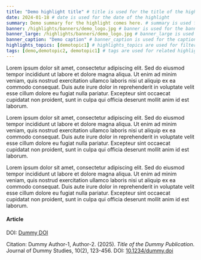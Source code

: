 ```yaml
---
title: "Demo highlight title" # title is used for the title of the highlight
date: 2024-01-18 # date is used for the date of the highlight
summary: Demo summary for the highlight comes here. # summary is used for the summary of the highlight
banner: /highlights/banners/demo_logo.jpg # banner is used for the banner image
banner_large: /highlights/banners/demo_logo.jpg # banner_large is used for the large banner image
banner_caption: "Demo caption" # banner_caption is used for the caption of the banner image
highlights_topics: [demotopic1] # highlights_topics are used for filtering highlights
tags: [demo,demotopic2, demotopic1] # tags are used for related highlights
---
```


Lorem ipsum dolor sit amet, consectetur adipiscing elit. Sed do eiusmod tempor incididunt ut labore et dolore magna aliqua. Ut enim ad minim veniam, quis nostrud exercitation ullamco laboris nisi ut aliquip ex ea commodo consequat. Duis aute irure dolor in reprehenderit in voluptate velit esse cillum dolore eu fugiat nulla pariatur. Excepteur sint occaecat cupidatat non proident, sunt in culpa qui officia deserunt mollit anim id est laborum.

Lorem ipsum dolor sit amet, consectetur adipiscing elit. Sed do eiusmod tempor incididunt ut labore et dolore magna aliqua. Ut enim ad minim veniam, quis nostrud exercitation ullamco laboris nisi ut aliquip ex ea commodo consequat. Duis aute irure dolor in reprehenderit in voluptate velit esse cillum dolore eu fugiat nulla pariatur. Excepteur sint occaecat cupidatat non proident, sunt in culpa qui officia deserunt mollit anim id est laborum.

Lorem ipsum dolor sit amet, consectetur adipiscing elit. Sed do eiusmod tempor incididunt ut labore et dolore magna aliqua. Ut enim ad minim veniam, quis nostrud exercitation ullamco laboris nisi ut aliquip ex ea commodo consequat. Duis aute irure dolor in reprehenderit in voluptate velit esse cillum dolore eu fugiat nulla pariatur. Excepteur sint occaecat cupidatat non proident, sunt in culpa qui officia deserunt mollit anim id est laborum.

#### Article

DOI: [Dummy DOI](#)

Citation: Dummy Author-1, Author-2. (2025). *Title of the Dummy Publication*. Journal of Dummy Studies, 10(2), 123-456. DOI: [10.1234/dummy.doi](#)

